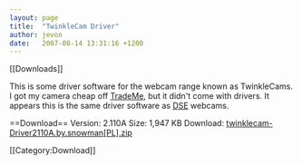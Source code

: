 ```yaml
---
layout: page
title:  "TwinkleCam Driver"
author: jevon
date:   2007-08-14 13:31:16 +1200
---
```


[[Downloads]]

This is some driver software for the webcam range known as TwinkleCams. I got my camera cheap off <a href="http://www.trademe.co.nz">TradeMe</a>, but it didn't come with drivers. It appears this is the same driver software as <a href="http://www.dse.co.nz">DSE</a> webcams.

==Download==
Version: 2.110A
Size: 1,947 KB
Download: <a href="/files/twinklecam-Driver2110A.by.snowman[PL].zip">twinklecam-Driver2110A.by.snowman[PL].zip</a>

[[Category:Download]]